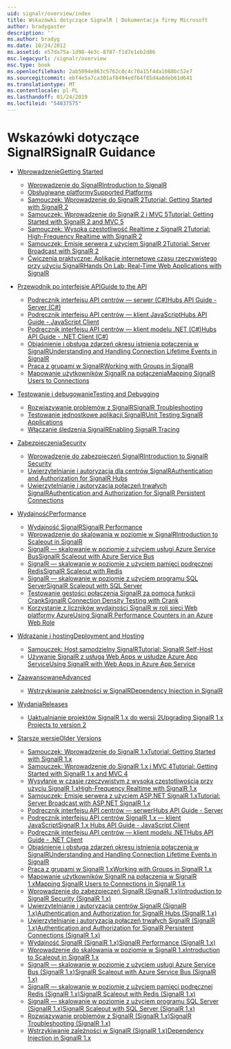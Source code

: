 ```yaml
---
uid: signalr/overview/index
title: Wskazówki dotyczące SignalR | Dokumentacja firmy Microsoft
author: bradygaster
description: ''
ms.author: bradyg
ms.date: 10/24/2012
ms.assetid: e57da75a-1d98-4e3c-8787-f1d7e1eb2d86
msc.legacyurl: /signalr/overview
msc.type: book
ms.openlocfilehash: 2ab5094e863c5762c0c4c70a15f4da1088bc52e7
ms.sourcegitcommit: ebf4e5a7ca301af8494edf64f85d4a8deb61d641
ms.translationtype: MT
ms.contentlocale: pl-PL
ms.lasthandoff: 01/24/2019
ms.locfileid: "54837575"
---
```

<a name="signalr-guidance"></a><span data-ttu-id="7b93f-102">Wskazówki dotyczące SignalR</span><span class="sxs-lookup"><span data-stu-id="7b93f-102">SignalR Guidance</span></span>
====================
- [<span data-ttu-id="7b93f-103">Wprowadzenie</span><span class="sxs-lookup"><span data-stu-id="7b93f-103">Getting Started</span></span>](getting-started/index.md)

    - [<span data-ttu-id="7b93f-104">Wprowadzenie do SignalR</span><span class="sxs-lookup"><span data-stu-id="7b93f-104">Introduction to SignalR</span></span>](getting-started/introduction-to-signalr.md)
    - [<span data-ttu-id="7b93f-105">Obsługiwane platformy</span><span class="sxs-lookup"><span data-stu-id="7b93f-105">Supported Platforms</span></span>](getting-started/supported-platforms.md)
    - [<span data-ttu-id="7b93f-106">Samouczek: Wprowadzenie do SignalR 2</span><span class="sxs-lookup"><span data-stu-id="7b93f-106">Tutorial: Getting Started with SignalR 2</span></span>](getting-started/tutorial-getting-started-with-signalr.md)
    - [<span data-ttu-id="7b93f-107">Samouczek: Wprowadzenie do SignalR 2 i MVC 5</span><span class="sxs-lookup"><span data-stu-id="7b93f-107">Tutorial: Getting Started with SignalR 2 and MVC 5</span></span>](getting-started/tutorial-getting-started-with-signalr-and-mvc.md)
    - [<span data-ttu-id="7b93f-108">Samouczek: Wysoka częstotliwość Realtime z SignalR 2</span><span class="sxs-lookup"><span data-stu-id="7b93f-108">Tutorial: High-Frequency Realtime with SignalR 2</span></span>](getting-started/tutorial-high-frequency-realtime-with-signalr.md)
    - [<span data-ttu-id="7b93f-109">Samouczek: Emisje serwera z użyciem SignalR 2</span><span class="sxs-lookup"><span data-stu-id="7b93f-109">Tutorial: Server Broadcast with SignalR 2</span></span>](getting-started/tutorial-server-broadcast-with-signalr.md)
    - [<span data-ttu-id="7b93f-110">Ćwiczenia praktyczne: Aplikacje internetowe czasu rzeczywistego przy użyciu SignalR</span><span class="sxs-lookup"><span data-stu-id="7b93f-110">Hands On Lab: Real-Time Web Applications with SignalR</span></span>](getting-started/real-time-web-applications-with-signalr.md)
- [<span data-ttu-id="7b93f-111">Przewodnik po interfejsie API</span><span class="sxs-lookup"><span data-stu-id="7b93f-111">Guide to the API</span></span>](guide-to-the-api/index.md)

    - [<span data-ttu-id="7b93f-112">Podręcznik interfejsu API centrów — serwer (C#)</span><span class="sxs-lookup"><span data-stu-id="7b93f-112">Hubs API Guide - Server (C#)</span></span>](guide-to-the-api/hubs-api-guide-server.md)
    - [<span data-ttu-id="7b93f-113">Podręcznik interfejsu API centrów — klient JavaScript</span><span class="sxs-lookup"><span data-stu-id="7b93f-113">Hubs API Guide - JavaScript Client</span></span>](guide-to-the-api/hubs-api-guide-javascript-client.md)
    - [<span data-ttu-id="7b93f-114">Podręcznik interfejsu API centrów — klient modelu .NET (C#)</span><span class="sxs-lookup"><span data-stu-id="7b93f-114">Hubs API Guide - .NET Client (C#)</span></span>](guide-to-the-api/hubs-api-guide-net-client.md)
    - [<span data-ttu-id="7b93f-115">Objaśnienie i obsługa zdarzeń okresu istnienia połączenia w SignalR</span><span class="sxs-lookup"><span data-stu-id="7b93f-115">Understanding and Handling Connection Lifetime Events in SignalR</span></span>](guide-to-the-api/handling-connection-lifetime-events.md)
    - [<span data-ttu-id="7b93f-116">Praca z grupami w SignalR</span><span class="sxs-lookup"><span data-stu-id="7b93f-116">Working with Groups in SignalR</span></span>](guide-to-the-api/working-with-groups.md)
    - [<span data-ttu-id="7b93f-117">Mapowanie użytkowników SignalR na połączenia</span><span class="sxs-lookup"><span data-stu-id="7b93f-117">Mapping SignalR Users to Connections</span></span>](guide-to-the-api/mapping-users-to-connections.md)
- [<span data-ttu-id="7b93f-118">Testowanie i debugowanie</span><span class="sxs-lookup"><span data-stu-id="7b93f-118">Testing and Debugging</span></span>](testing-and-debugging/index.md)

    - [<span data-ttu-id="7b93f-119">Rozwiązywanie problemów z SignalR</span><span class="sxs-lookup"><span data-stu-id="7b93f-119">SignalR Troubleshooting</span></span>](testing-and-debugging/troubleshooting.md)
    - [<span data-ttu-id="7b93f-120">Testowanie jednostkowe aplikacji SignalR</span><span class="sxs-lookup"><span data-stu-id="7b93f-120">Unit Testing SignalR Applications</span></span>](testing-and-debugging/unit-testing-signalr-applications.md)
    - [<span data-ttu-id="7b93f-121">Włączanie śledzenia SignalR</span><span class="sxs-lookup"><span data-stu-id="7b93f-121">Enabling SignalR Tracing</span></span>](testing-and-debugging/enabling-signalr-tracing.md)
- [<span data-ttu-id="7b93f-122">Zabezpieczenia</span><span class="sxs-lookup"><span data-stu-id="7b93f-122">Security</span></span>](security/index.md)

    - [<span data-ttu-id="7b93f-123">Wprowadzenie do zabezpieczeń SignalR</span><span class="sxs-lookup"><span data-stu-id="7b93f-123">Introduction to SignalR Security</span></span>](security/introduction-to-security.md)
    - [<span data-ttu-id="7b93f-124">Uwierzytelnianie i autoryzacja dla centrów SignalR</span><span class="sxs-lookup"><span data-stu-id="7b93f-124">Authentication and Authorization for SignalR Hubs</span></span>](security/hub-authorization.md)
    - [<span data-ttu-id="7b93f-125">Uwierzytelnianie i autoryzacja połączeń trwałych SignalR</span><span class="sxs-lookup"><span data-stu-id="7b93f-125">Authentication and Authorization for SignalR Persistent Connections</span></span>](security/persistent-connection-authorization.md)
- [<span data-ttu-id="7b93f-126">Wydajność</span><span class="sxs-lookup"><span data-stu-id="7b93f-126">Performance</span></span>](performance/index.md)

    - [<span data-ttu-id="7b93f-127">Wydajność SignalR</span><span class="sxs-lookup"><span data-stu-id="7b93f-127">SignalR Performance</span></span>](performance/signalr-performance.md)
    - [<span data-ttu-id="7b93f-128">Wprowadzenie do skalowania w poziomie w SignalR</span><span class="sxs-lookup"><span data-stu-id="7b93f-128">Introduction to Scaleout in SignalR</span></span>](performance/scaleout-in-signalr.md)
    - [<span data-ttu-id="7b93f-129">SignalR — skalowanie w poziomie z użyciem usługi Azure Service Bus</span><span class="sxs-lookup"><span data-stu-id="7b93f-129">SignalR Scaleout with Azure Service Bus</span></span>](performance/scaleout-with-windows-azure-service-bus.md)
    - [<span data-ttu-id="7b93f-130">SignalR — skalowanie w poziomie z użyciem pamięci podręcznej Redis</span><span class="sxs-lookup"><span data-stu-id="7b93f-130">SignalR Scaleout with Redis</span></span>](performance/scaleout-with-redis.md)
    - [<span data-ttu-id="7b93f-131">SignalR — skalowanie w poziomie z użyciem programu SQL Server</span><span class="sxs-lookup"><span data-stu-id="7b93f-131">SignalR Scaleout with SQL Server</span></span>](performance/scaleout-with-sql-server.md)
    - [<span data-ttu-id="7b93f-132">Testowanie gęstości połączenia SignalR za pomocą funkcji Crank</span><span class="sxs-lookup"><span data-stu-id="7b93f-132">SignalR Connection Density Testing with Crank</span></span>](performance/signalr-connection-density-testing-with-crank.md)
    - [<span data-ttu-id="7b93f-133">Korzystanie z liczników wydajności SignalR w roli sieci Web platformy Azure</span><span class="sxs-lookup"><span data-stu-id="7b93f-133">Using SignalR Performance Counters in an Azure Web Role</span></span>](performance/using-signalr-performance-counters-in-an-azure-web-role.md)
- [<span data-ttu-id="7b93f-134">Wdrażanie i hosting</span><span class="sxs-lookup"><span data-stu-id="7b93f-134">Deployment and Hosting</span></span>](deployment/index.md)

    - [<span data-ttu-id="7b93f-135">Samouczek: Host samodzielny SignalR</span><span class="sxs-lookup"><span data-stu-id="7b93f-135">Tutorial: SignalR Self-Host</span></span>](deployment/tutorial-signalr-self-host.md)
    - [<span data-ttu-id="7b93f-136">Używanie SignalR z usługą Web Apps w usłudze Azure App Service</span><span class="sxs-lookup"><span data-stu-id="7b93f-136">Using SignalR with Web Apps in Azure App Service</span></span>](deployment/using-signalr-with-azure-web-sites.md)
- [<span data-ttu-id="7b93f-137">Zaawansowane</span><span class="sxs-lookup"><span data-stu-id="7b93f-137">Advanced</span></span>](advanced/index.md)

    - [<span data-ttu-id="7b93f-138">Wstrzykiwanie zależności w SignalR</span><span class="sxs-lookup"><span data-stu-id="7b93f-138">Dependency Injection in SignalR</span></span>](advanced/dependency-injection.md)
- [<span data-ttu-id="7b93f-139">Wydania</span><span class="sxs-lookup"><span data-stu-id="7b93f-139">Releases</span></span>](releases/index.md)

    - [<span data-ttu-id="7b93f-140">Uaktualnianie projektów SignalR 1.x do wersji 2</span><span class="sxs-lookup"><span data-stu-id="7b93f-140">Upgrading SignalR 1.x Projects to version 2</span></span>](releases/upgrading-signalr-1x-projects-to-20.md)
- [<span data-ttu-id="7b93f-141">Starsze wersje</span><span class="sxs-lookup"><span data-stu-id="7b93f-141">Older Versions</span></span>](older-versions/index.md)

    - [<span data-ttu-id="7b93f-142">Samouczek: Wprowadzenie do SignalR 1.x</span><span class="sxs-lookup"><span data-stu-id="7b93f-142">Tutorial: Getting Started with SignalR 1.x</span></span>](older-versions/tutorial-getting-started-with-signalr.md)
    - [<span data-ttu-id="7b93f-143">Samouczek: Wprowadzenie do SignalR 1.x i MVC 4</span><span class="sxs-lookup"><span data-stu-id="7b93f-143">Tutorial: Getting Started with SignalR 1.x and MVC 4</span></span>](older-versions/tutorial-getting-started-with-signalr-and-mvc-4.md)
    - [<span data-ttu-id="7b93f-144">Wysyłanie w czasie rzeczywistym z wysoką częstotliwością przy użyciu SignalR 1.x</span><span class="sxs-lookup"><span data-stu-id="7b93f-144">High-Frequency Realtime with SignalR 1.x</span></span>](older-versions/tutorial-high-frequency-realtime-with-signalr.md)
    - [<span data-ttu-id="7b93f-145">Samouczek: Emisje serwera z użyciem ASP.NET SignalR 1.x</span><span class="sxs-lookup"><span data-stu-id="7b93f-145">Tutorial: Server Broadcast with ASP.NET SignalR 1.x</span></span>](older-versions/tutorial-server-broadcast-with-aspnet-signalr.md)
    - [<span data-ttu-id="7b93f-146">Podręcznik interfejsu API centrów — serwer</span><span class="sxs-lookup"><span data-stu-id="7b93f-146">Hubs API Guide - Server</span></span>](older-versions/signalr-1x-hubs-api-guide-server.md)
    - [<span data-ttu-id="7b93f-147">Podręcznik interfejsu API centrów SignalR 1.x — klient JavaScript</span><span class="sxs-lookup"><span data-stu-id="7b93f-147">SignalR 1.x Hubs API Guide - JavaScript Client</span></span>](older-versions/signalr-1x-hubs-api-guide-javascript-client.md)
    - [<span data-ttu-id="7b93f-148">Podręcznik interfejsu API centrów — klient modelu .NET</span><span class="sxs-lookup"><span data-stu-id="7b93f-148">Hubs API Guide - .NET Client</span></span>](older-versions/signalr-1x-hubs-api-guide-net-client.md)
    - [<span data-ttu-id="7b93f-149">Objaśnienie i obsługa zdarzeń okresu istnienia połączenia w SignalR</span><span class="sxs-lookup"><span data-stu-id="7b93f-149">Understanding and Handling Connection Lifetime Events in SignalR</span></span>](older-versions/handling-connection-lifetime-events.md)
    - [<span data-ttu-id="7b93f-150">Praca z grupami w SignalR 1.x</span><span class="sxs-lookup"><span data-stu-id="7b93f-150">Working with Groups in SignalR 1.x</span></span>](older-versions/working-with-groups.md)
    - [<span data-ttu-id="7b93f-151">Mapowanie użytkowników SignalR na połączenia w SignalR 1.x</span><span class="sxs-lookup"><span data-stu-id="7b93f-151">Mapping SignalR Users to Connections in SignalR 1.x</span></span>](older-versions/mapping-users-to-connections.md)
    - [<span data-ttu-id="7b93f-152">Wprowadzenie do zabezpieczeń SignalR (SignalR 1.x)</span><span class="sxs-lookup"><span data-stu-id="7b93f-152">Introduction to SignalR Security (SignalR 1.x)</span></span>](older-versions/introduction-to-security.md)
    - [<span data-ttu-id="7b93f-153">Uwierzytelnianie i autoryzacja centrów SignalR (SignalR 1.x)</span><span class="sxs-lookup"><span data-stu-id="7b93f-153">Authentication and Authorization for SignalR Hubs (SignalR 1.x)</span></span>](older-versions/hub-authorization.md)
    - [<span data-ttu-id="7b93f-154">Uwierzytelnianie i autoryzacja połączeń trwałych SignalR (SignalR 1.x)</span><span class="sxs-lookup"><span data-stu-id="7b93f-154">Authentication and Authorization for SignalR Persistent Connections (SignalR 1.x)</span></span>](older-versions/persistent-connection-authorization.md)
    - [<span data-ttu-id="7b93f-155">Wydajność SignalR (SignalR 1.x)</span><span class="sxs-lookup"><span data-stu-id="7b93f-155">SignalR Performance (SignalR 1.x)</span></span>](older-versions/signalr-performance.md)
    - [<span data-ttu-id="7b93f-156">Wprowadzenie do skalowania w poziomie w SignalR 1.x</span><span class="sxs-lookup"><span data-stu-id="7b93f-156">Introduction to Scaleout in SignalR 1.x</span></span>](older-versions/scaleout-in-signalr.md)
    - [<span data-ttu-id="7b93f-157">SignalR — skalowanie w poziomie z użyciem usługi Azure Service Bus (SignalR 1.x)</span><span class="sxs-lookup"><span data-stu-id="7b93f-157">SignalR Scaleout with Azure Service Bus (SignalR 1.x)</span></span>](older-versions/scaleout-with-windows-azure-service-bus.md)
    - [<span data-ttu-id="7b93f-158">SignalR — skalowanie w poziomie z użyciem pamięci podręcznej Redis (SignalR 1.x)</span><span class="sxs-lookup"><span data-stu-id="7b93f-158">SignalR Scaleout with Redis (SignalR 1.x)</span></span>](older-versions/scaleout-with-redis.md)
    - [<span data-ttu-id="7b93f-159">SignalR — skalowanie w poziomie z użyciem programu SQL Server (SignalR 1.x)</span><span class="sxs-lookup"><span data-stu-id="7b93f-159">SignalR Scaleout with SQL Server (SignalR 1.x)</span></span>](older-versions/scaleout-with-sql-server.md)
    - [<span data-ttu-id="7b93f-160">Rozwiązywanie problemów z SignalR (SignalR 1.x)</span><span class="sxs-lookup"><span data-stu-id="7b93f-160">SignalR Troubleshooting (SignalR 1.x)</span></span>](older-versions/troubleshooting.md)
    - [<span data-ttu-id="7b93f-161">Wstrzykiwanie zależności w SignalR (SignalR 1.x)</span><span class="sxs-lookup"><span data-stu-id="7b93f-161">Dependency Injection in SignalR 1.x</span></span>](older-versions/dependency-injection.md)
